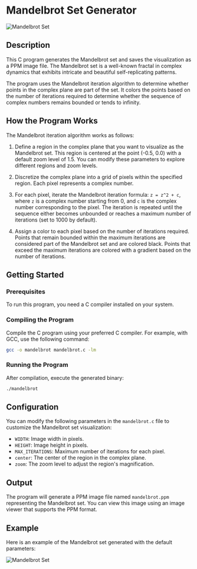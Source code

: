 # Mandelbrot Set Generator

![Mandelbrot Set](mandelbrot.png)

## Description

This C program generates the Mandelbrot set and saves the visualization as a PPM image file. The Mandelbrot set is a well-known fractal in complex dynamics that exhibits intricate and beautiful self-replicating patterns.

The program uses the Mandelbrot iteration algorithm to determine whether points in the complex plane are part of the set. It colors the points based on the number of iterations required to determine whether the sequence of complex numbers remains bounded or tends to infinity.

## How the Program Works

The Mandelbrot iteration algorithm works as follows:

1. Define a region in the complex plane that you want to visualize as the Mandelbrot set. This region is centered at the point (-0.5, 0.0) with a default zoom level of 1.5. You can modify these parameters to explore different regions and zoom levels.

2. Discretize the complex plane into a grid of pixels within the specified region. Each pixel represents a complex number.

3. For each pixel, iterate the Mandelbrot iteration formula: `z = z^2 + c`, where `z` is a complex number starting from 0, and `c` is the complex number corresponding to the pixel. The iteration is repeated until the sequence either becomes unbounded or reaches a maximum number of iterations (set to 1000 by default).

4. Assign a color to each pixel based on the number of iterations required. Points that remain bounded within the maximum iterations are considered part of the Mandelbrot set and are colored black. Points that exceed the maximum iterations are colored with a gradient based on the number of iterations.

## Getting Started

### Prerequisites

To run this program, you need a C compiler installed on your system.

### Compiling the Program

Compile the C program using your preferred C compiler. For example, with GCC, use the following command:

```bash
gcc -o mandelbrot mandelbrot.c -lm
```

### Running the Program

After compilation, execute the generated binary:

```bash
./mandelbrot
```

## Configuration

You can modify the following parameters in the `mandelbrot.c` file to customize the Mandelbrot set visualization:

- `WIDTH`: Image width in pixels.
- `HEIGHT`: Image height in pixels.
- `MAX_ITERATIONS`: Maximum number of iterations for each pixel.
- `center`: The center of the region in the complex plane.
- `zoom`: The zoom level to adjust the region's magnification.

## Output

The program will generate a PPM image file named `mandelbrot.ppm` representing the Mandelbrot set. You can view this image using an image viewer that supports the PPM format.

## Example

Here is an example of the Mandelbrot set generated with the default parameters:

![Mandelbrot Set](mandelbrot.png)
